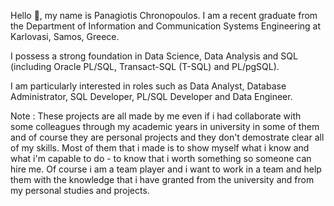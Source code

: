 Hello 👋, my name is Panagiotis Chronopoulos. I am a recent graduate from the Department of Information and
Communication Systems Engineering at Karlovasi, Samos, Greece.

I possess a strong foundation in Data Science, Data Analysis and SQL (including Oracle PL/SQL, Transact-SQL (T-SQL) and PL/pgSQL). 

I am particularly interested in roles such as Data Analyst, Database Administrator, SQL Developer, PL/SQL Developer and Data Engineer.

Note : These projects are all made by me even if i had collaborate with some colleagues through my academic years in university in some of them and of course they are personal projects and they don't demostrate clear all of my skills. Most of them that i made is to show myself what i know and what i'm capable to do - to know that i worth something so someone can hire me. Of course i am a team player and i want to work in a team and help them with the knowledge that i have granted from the university and from my personal studies and projects.

